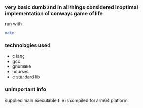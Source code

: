 ### very basic dumb and in all things considered inoptimal implementation of conways game of life
run with 
```bash
make
```

### technologies used
- c lang
- gcc
- gnumake
- ncurses
- c standard lib

### unimportant info
supplied main executable file is compiled for arm64 platform
